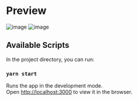 # Preview

![image](https://user-images.githubusercontent.com/48893824/132571703-5bb346a8-fed1-4995-bdc6-cbbd158f5d43.png)
![image](https://user-images.githubusercontent.com/48893824/132571936-792319ff-eac3-493e-8854-54599ca9f72f.png)

## Available Scripts

In the project directory, you can run:

### `yarn start`

Runs the app in the development mode.\
Open [http://localhost:3000](http://localhost:3000) to view it in the browser.

